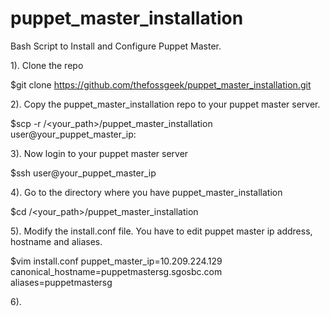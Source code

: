 # puppet_master_installation

Bash Script to Install and Configure Puppet Master.

1). Clone the repo

$git clone https://github.com/thefossgeek/puppet_master_installation.git 

2). Copy the puppet_master_installation repo to your puppet master server.

$scp -r /<your_path>/puppet_master_installation user@your_puppet_master_ip:

3). Now login to your puppet master server

$ssh user@your_puppet_master_ip

4). Go to the directory where you have puppet_master_installation 

$cd /<your_path>/puppet_master_installation

5). Modify the install.conf file. You have to edit puppet master ip address, hostname and aliases.

$vim install.conf 
puppet_master_ip=10.209.224.129 
canonical_hostname=puppetmastersg.sgosbc.com
aliases=puppetmastersg

6).
